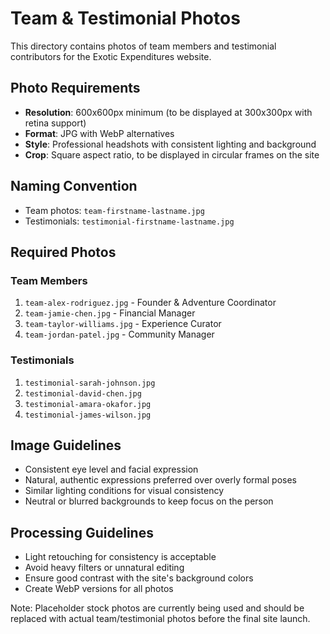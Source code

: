 # Team & Testimonial Photos

This directory contains photos of team members and testimonial contributors for the Exotic Expenditures website.

## Photo Requirements

- **Resolution**: 600x600px minimum (to be displayed at 300x300px with retina support)
- **Format**: JPG with WebP alternatives
- **Style**: Professional headshots with consistent lighting and background
- **Crop**: Square aspect ratio, to be displayed in circular frames on the site

## Naming Convention

- Team photos: `team-firstname-lastname.jpg`
- Testimonials: `testimonial-firstname-lastname.jpg`

## Required Photos

### Team Members

1. `team-alex-rodriguez.jpg` - Founder & Adventure Coordinator
2. `team-jamie-chen.jpg` - Financial Manager
3. `team-taylor-williams.jpg` - Experience Curator
4. `team-jordan-patel.jpg` - Community Manager

### Testimonials

1. `testimonial-sarah-johnson.jpg`
2. `testimonial-david-chen.jpg`
3. `testimonial-amara-okafor.jpg`
4. `testimonial-james-wilson.jpg`

## Image Guidelines

- Consistent eye level and facial expression
- Natural, authentic expressions preferred over overly formal poses
- Similar lighting conditions for visual consistency
- Neutral or blurred backgrounds to keep focus on the person

## Processing Guidelines

- Light retouching for consistency is acceptable
- Avoid heavy filters or unnatural editing
- Ensure good contrast with the site's background colors
- Create WebP versions for all photos

Note: Placeholder stock photos are currently being used and should be replaced with actual team/testimonial photos before the final site launch.